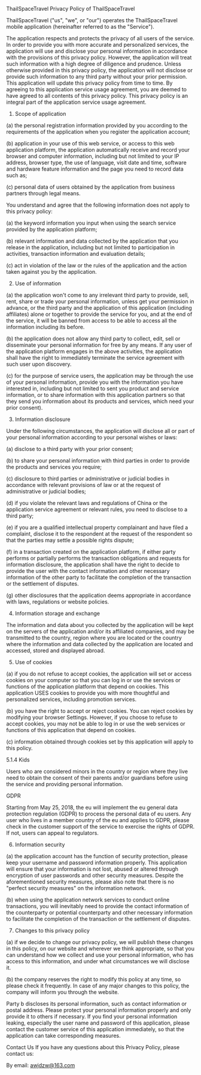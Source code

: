 ThailSpaceTravel
Privacy Policy of ThailSpaceTravel

ThailSpaceTravel ("us", "we", or "our") operates the ThailSpaceTravel mobile application (hereinafter referred to as the "Service").

The application respects and protects the privacy of all users of the service. In order to provide you with more accurate and personalized services, the application will use and disclose your personal information in accordance with the provisions of this privacy policy. However, the application will treat such information with a high degree of diligence and prudence. Unless otherwise provided in this privacy policy, the application will not disclose or provide such information to any third party without your prior permission. This application will update this privacy policy from time to time. By agreeing to this application service usage agreement, you are deemed to have agreed to all contents of this privacy policy. This privacy policy is an integral part of the application service usage agreement.

1. Scope of application

(a) the personal registration information provided by you according to the requirements of the application when you register the application account;

(b) application in your use of this web service, or access to this web application platform, the application automatically receive and record your browser and computer information, including but not limited to your IP address, browser type, the use of language, visit date and time, software and hardware feature information and the page you need to record data such as;

(c) personal data of users obtained by the application from business partners through legal means.

You understand and agree that the following information does not apply to this privacy policy:

(a) the keyword information you input when using the search service provided by the application platform;

(b) relevant information and data collected by the application that you release in the application, including but not limited to participation in activities, transaction information and evaluation details;

(c) act in violation of the law or the rules of the application and the action taken against you by the application.

2. Use of information

(a) the application won't come to any irrelevant third party to provide, sell, rent, share or trade your personal information, unless get your permission in advance, or the third party and the application of this application (including affiliates) alone or together to provide the service for you, and at the end of the service, it will be banned from access to be able to access all the information including its before.

(b) the application does not allow any third party to collect, edit, sell or disseminate your personal information for free by any means. If any user of the application platform engages in the above activities, the application shall have the right to immediately terminate the service agreement with such user upon discovery.

(c) for the purpose of service users, the application may be through the use of your personal information, provide you with the information you have interested in, including but not limited to sent you product and service information, or to share information with this application partners so that they send you information about its products and services, which need your prior consent).

3. Information disclosure

Under the following circumstances, the application will disclose all or part of your personal information according to your personal wishes or laws:

(a) disclose to a third party with your prior consent;

(b) to share your personal information with third parties in order to provide the products and services you require;

(c) disclosure to third parties or administrative or judicial bodies in accordance with relevant provisions of law or at the request of administrative or judicial bodies;

(d) if you violate the relevant laws and regulations of China or the application service agreement or relevant rules, you need to disclose to a third party;

(e) if you are a qualified intellectual property complainant and have filed a complaint, disclose it to the respondent at the request of the respondent so that the parties may settle a possible rights dispute;

(f) in a transaction created on the application platform, if either party performs or partially performs the transaction obligations and requests for information disclosure, the application shall have the right to decide to provide the user with the contact information and other necessary information of the other party to facilitate the completion of the transaction or the settlement of disputes.

(g) other disclosures that the application deems appropriate in accordance with laws, regulations or website policies.

4. Information storage and exchange

The information and data about you collected by the application will be kept on the servers of the application and/or its affiliated companies, and may be transmitted to the country, region where you are located or the country where the information and data collected by the application are located and accessed, stored and displayed abroad.

5. Use of cookies

(a) if you do not refuse to accept cookies, the application will set or access cookies on your computer so that you can log in or use the services or functions of the application platform that depend on cookies. This application USES cookies to provide you with more thoughtful and personalized services, including promotion services.

(b) you have the right to accept or reject cookies. You can reject cookies by modifying your browser Settings. However, if you choose to refuse to accept cookies, you may not be able to log in or use the web services or functions of this application that depend on cookies.

(c) information obtained through cookies set by this application will apply to this policy.

5.1.4 Kids

Users who are considered minors in the country or region where they live need to obtain the consent of their parents and/or guardians before using the service and providing personal information.

GDPR

Starting from May 25, 2018, the eu will implement the eu general data protection regulation (GDPR) to process the personal data of eu users. Any user who lives in a member country of the eu and applies to GDPR, please check in the customer support of the service to exercise the rights of GDPR. If not, users can appeal to regulators.

6. Information security

(a) the application account has the function of security protection, please keep your username and password information properly. This application will ensure that your information is not lost, abused or altered through encryption of user passwords and other security measures. Despite the aforementioned security measures, please also note that there is no "perfect security measures" on the information network.

(b) when using the application network services to conduct online transactions, you will inevitably need to provide the contact information of the counterparty or potential counterparty and other necessary information to facilitate the completion of the transaction or the settlement of disputes.

7. Changes to this privacy policy

(a) if we decide to change our privacy policy, we will publish these changes in this policy, on our website and wherever we think appropriate, so that you can understand how we collect and use your personal information, who has access to this information, and under what circumstances we will disclose it.

(b) the company reserves the right to modify this policy at any time, so please check it frequently. In case of any major changes to this policy, the company will inform you through the website.

Party b discloses its personal information, such as contact information or postal address. Please protect your personal information properly and only provide it to others if necessary. If you find your personal information leaking, especially the user name and password of this application, please contact the customer service of this application immediately, so that the application can take corresponding measures.

Contact Us
If you have any questions about this Privacy Policy, please contact us:

By email: awjdzw@163.com
